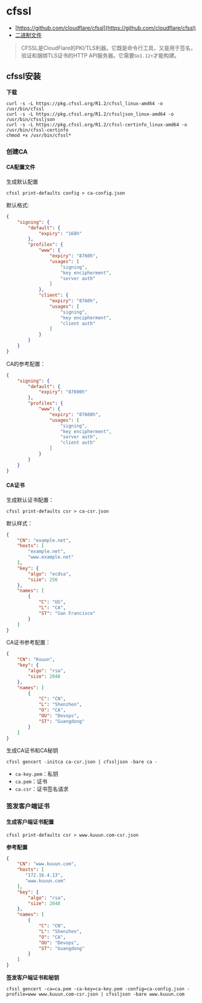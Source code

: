# cfssl

- [https://github.com/cloudflare/cfssl](https://github.com/cloudflare/cfssl)
- [二进制文件](https://pkg.cfssl.org)

>CFSSL是CloudFlare的PKI/TLS利器。它既是命令行工具，又是用于签名，验证和捆绑TLS证书的HTTP API服务器。它需要` Go1.12+ `才能构建。

## cfssl安装

**下载**
```shell
curl -s -L https://pkg.cfssl.org/R1.2/cfssl_linux-amd64 -o /usr/bin/cfssl
curl -s -L https://pkg.cfssl.org/R1.2/cfssljson_linux-amd64 -o /usr/bin/cfssljson
curl -s -L https://pkg.cfssl.org/R1.2/cfssl-certinfo_linux-amd64 -o /usr/bin/cfssl-certinfo
chmod +x /usr/bin/cfssl*
```
### 创建CA

#### CA配置文件

生成默认配置
```shell
cfssl print-defaults config > ca-config.json
```
默认格式:
```json
{
    "signing": {
        "default": {
            "expiry": "168h"
        },
        "profiles": {
            "www": {
                "expiry": "8760h",
                "usages": [
                    "signing",
                    "key encipherment",
                    "server auth"
                ]
            },
            "client": {
                "expiry": "8760h",
                "usages": [
                    "signing",
                    "key encipherment",
                    "client auth"
                ]
            }
        }
    }
}
```

CA的参考配置：
```json
{
    "signing": {
        "default": {
            "expiry": "87600h"
        },
        "profiles": {
            "www": {
                "expiry": "87600h",
                "usages": [
                    "signing",
                    "key encipherment",
                    "server auth",
                    "client auth"
                ]
            }
        }
    }
}
```

#### CA证书

生成默认证书配置：
```shell
cfssl print-defaults csr > ca-csr.json
```

默认样式：
```json
{
    "CN": "example.net",
    "hosts": [
        "example.net",
        "www.example.net"
    ],
    "key": {
        "algo": "ecdsa",
        "size": 256
    },
    "names": [
        {
            "C": "US",
            "L": "CA",
            "ST": "San Francisco"
        }
    ]
}
```

CA证书参考配置：
```json
{
    "CN": "Kuuun",
    "key": {
        "algo": "rsa",
        "size": 2048
    },
    "names": [
        {
            "C": "CN",
            "L": "Shenzhen",
            "O": "CA",
            "OU": "Devops",
            "ST": "Guangdong"
        }
    ]
}
```

生成CA证书和CA秘钥
```shell
cfssl gencert -initca ca-csr.json | cfssljson -bare ca -
```

- ` ca-key.pem `：私钥
- ` ca.pem `：证书
- ` ca.csr `：证书签名请求

### 签发客户端证书

#### 生成客户端证书配置
```shell
cfssl print-defaults csr > www.kuuun.com-csr.json
```

**参考配置**
```json
{
    "CN": "www.kuuun.com",
    "hosts": [
       "172.16.4.13",
       "www.kuuun.com"
    ],
    "key": {
        "algo": "rsa",
        "size": 2048
    },
    "names": [
        {
            "C": "CN",
            "L": "Shenzhen",
            "O": "CA",
            "OU": "Devops",
            "ST": "Guangdong"
        }
    ]
}
```

**签发客户端证书和秘钥**
```shell
cfssl gencert -ca=ca.pem -ca-key=ca-key.pem -config=ca-config.json -profile=www www.kuuun.com-csr.json | cfssljson -bare www.kuuun.com
```

